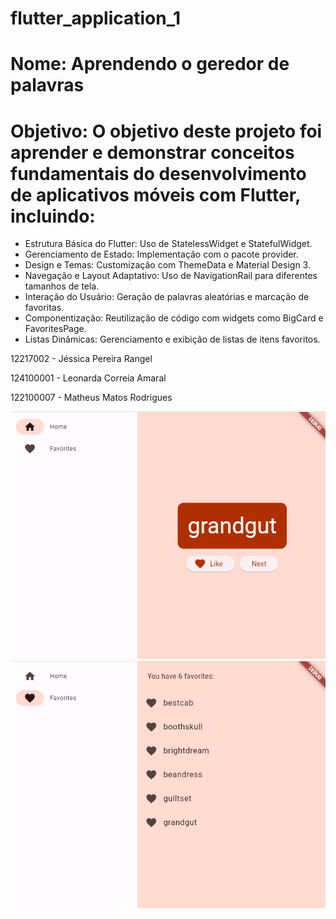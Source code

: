 # flutter_application_1
# Nome: Aprendendo o geredor de palavras
# Objetivo: O objetivo deste projeto foi aprender e demonstrar conceitos fundamentais do desenvolvimento de aplicativos móveis com Flutter, incluindo:
- Estrutura Básica do Flutter: Uso de StatelessWidget e StatefulWidget.
- Gerenciamento de Estado: Implementação com o pacote provider.
- Design e Temas: Customização com ThemeData e Material Design 3.
- Navegação e Layout Adaptativo: Uso de NavigationRail para diferentes tamanhos de tela.
- Interação do Usuário: Geração de palavras aleatórias e marcação de favoritas.
- Componentização: Reutilização de código com widgets como BigCard e FavoritesPage.
- Listas Dinâmicas: Gerenciamento e exibição de listas de itens favoritos.

12217002 - Jéssica Pereira Rangel

124100001 - Leonarda Correia Amaral

122100007 - Matheus Matos Rodrigues 

![image](https://github.com/Jessrangelp/gerador1/blob/main/Imagem/Img1.png)
![image](https://github.com/Jessrangelp/gerador1/blob/main/Imagem/Img2.png)

